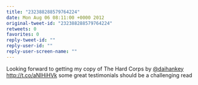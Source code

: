 ```yaml
---
title: "232388288579764224"
date: Mon Aug 06 08:11:00 +0000 2012
original-tweet-id: "232388288579764224"
retweets: 0
favorites: 0
reply-tweet-id: ""
reply-user-id: ""
reply-user-screen-name: ""
---
```

Looking forward to getting my copy of The Hard Corps by <a href="https://twitter.com/daihankey">@daihankey</a> http://t.co/aNlHiHVk some great testimonials should be a challenging read
